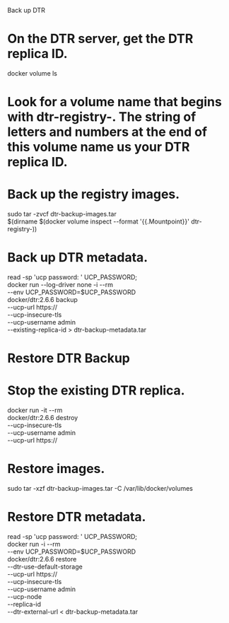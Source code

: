 Back up DTR

# On the DTR server, get the DTR replica ID.
docker volume ls

# Look for a volume name that begins with dtr-registry-. The string of letters and numbers at the end of this volume name us your DTR replica ID.

# Back up the registry images.
sudo tar -zvcf dtr-backup-images.tar \
  $(dirname $(docker volume inspect --format '{{.Mountpoint}}' dtr-registry-<replica-id>))

# Back up DTR metadata.
read -sp 'ucp password: ' UCP_PASSWORD; \
docker run --log-driver none -i --rm \
  --env UCP_PASSWORD=$UCP_PASSWORD \
  docker/dtr:2.6.6 backup \
  --ucp-url https://<UCP Manager Private IP> \
  --ucp-insecure-tls \
  --ucp-username admin \
  --existing-replica-id <replica-id> > dtr-backup-metadata.tar


# Restore DTR Backup

# Stop the existing DTR replica.
docker run -it --rm \
  docker/dtr:2.6.6 destroy \
  --ucp-insecure-tls \
  --ucp-username admin \
  --ucp-url https://<UCP Manager Private IP>

# Restore images.
sudo tar -xzf dtr-backup-images.tar -C /var/lib/docker/volumes

# Restore DTR metadata.
read -sp 'ucp password: ' UCP_PASSWORD; \
docker run -i --rm \
  --env UCP_PASSWORD=$UCP_PASSWORD \
  docker/dtr:2.6.6 restore \
  --dtr-use-default-storage \
  --ucp-url https://<UCP Manager Private IP> \
  --ucp-insecure-tls \
  --ucp-username admin \
  --ucp-node <hostname> \
  --replica-id <replica-id> \
  --dtr-external-url <dtr-external-url> < dtr-backup-metadata.tar
